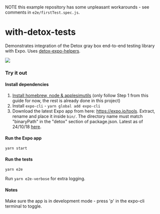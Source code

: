 NOTE this example repository has some unpleasant workarounds - see comments in `e2e/firstTest.spec.js`.

# with-detox-tests

Demonstrates integration of the Detox gray box end-to-end testing library with Expo. Uses [detox-expo-helpers](https://github.com/expo/detox-expo-helpers).

![](https://raw.githubusercontent.com/expo/with-detox-tests/master/example.gif)

### Try it out

#### Install dependencies

1. [Install homebrew, node & applesimutils](https://github.com/wix/detox/blob/master/docs/Introduction.GettingStarted.md#step-1-install-dependencies) (only follow Step 1 from this guide for now, the rest is already done in this project)
1. Install `expo-cli` - `yarn global add expo-cli`
1. Download the latest Expo app from here: https://expo.io/tools. Extract, rename and place it inside `bin/`. The directory name must match "binaryPath" in the "detox" section of package.json. Latest as of 24/10/18 [here](https://dpq5q02fu5f55.cloudfront.net/Exponent-2.8.2.tar.gz).

#### Run the Expo app

```
yarn start
```

#### Run the tests

```
yarn e2e
```

Run `yarn e2e-verbose` for extra logging.

#### Notes

Make sure the app is in development mode - press 'p' in the expo-cli terminal to toggle.

